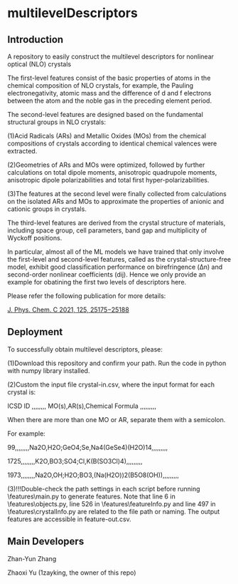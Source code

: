 # multilevelDescriptors
## Introduction
A repository to easily construct the multilevel descriptors for nonlinear optical (NLO) crystals

The first-level features consist of the basic properties of atoms in the chemical composition of NLO crystals, for example, the Pauling electronegativity, atomic mass and the difference of d and f electrons between the atom and the noble gas in the preceding element period.

The second-level features are designed based on the fundamental structural groups in NLO crystals:

(1)Acid Radicals (ARs) and Metallic Oxides (MOs) from the chemical compositions of crystals according to identical chemical valences were extracted.

(2)Geometries of ARs and MOs were optimized, followed by further calculations on total dipole moments, anisotropic quadrupole moments, anisotropic dipole polarizabilities and total first hyper-polarizabilities.

(3)The features at the second level were finally collected from calculations on the isolated ARs and MOs to approximate the properties of anionic and cationic groups in crystals.

The third-level features are derived from the crystal structure of materials, including space group, cell parameters, band gap and multiplicity of Wyckoff positions.

In particular, almost all of the ML models we have trained that only involve the first-level and second-level features, called as the crystal-structure-free model, exhibit good classification performance on birefringence (Δn) and second-order nonlinear coefficients (dij). Hence we only provide an example for obatining the first two levels of descriptors here. 

Please refer the following publication for more details: 

[J. Phys. Chem. C 2021, 125, 25175−25188](https://doi.org/10.1021/acs.jpcc.1c06049)

## Deployment
To successfully obtain multilevel descriptors, please:

(1)Download this repository and confirm your path. Run the code in python with numpy library installed.

(2)Custom the input file crystal-in.csv, where the input format for each crystal is:

  ICSD ID ,,,,,,,, MO(s),AR(s),Chemical Formula ,,,,,,,,,

When there are more than one MO or AR, separate them with a semicolon.

For example:

  99,,,,,,,,Na2O,H2O;GeO4;Se,Na4(GeSe4)(H2O)14,,,,,,,,,

  1725,,,,,,,,K2O,BO3;SO4;Cl,K(B(SO3Cl)4),,,,,,,,,

  1973,,,,,,,,Na2O,OH;H2O;BO3,(Na(H2O))2(B5O8(OH)),,,,,,,,,

(3)!!!Double-check the path settings in each script before running \features\main.py to generate features. Note that line 6 in \features\objects.py, line 526 in \features\featureInfo.py and line 497 in \features\crystalInfo.py are related to the file path or naming. The output features are accessible in feature-out.csv.

## Main Developers
Zhan-Yun Zhang

Zhaoxi Yu (1zayking, the owner of this repo)
